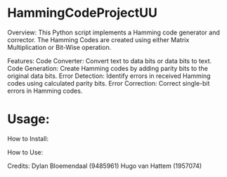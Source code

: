 # HammingCodeProjectUU
Overview: 
This Python script implements a Hamming code generator and corrector. The Hamming Codes are created using either Matrix Multiplication or Bit-Wise operation.

Features:
Code Converter: Convert text to data bits or data bits to text.
Code Generation: Create Hamming codes by adding parity bits to the original data bits.
Error Detection: Identify errors in received Hamming codes using calculated parity bits.
Error Correction: Correct single-bit errors in Hamming codes.

# Usage:
How to Install:


How to Use:

Credits:
Dylan Bloemendaal (9485961)
Hugo van Hattem (1957074)
